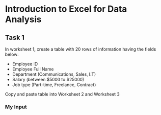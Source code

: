 # Introduction to Excel for Data Analysis

## Task 1

In worksheet 1, create a table with 20 rows of information having the fields below: 
- Employee ID
- Employee Full Name
- Department (Communications, Sales, I.T)
- Salary (between $5000 to $25000)
- Job type (Part-time, Freelance, Contract)
  
Copy and paste table into Worksheet 2 and Worksheet 3

### My Input


